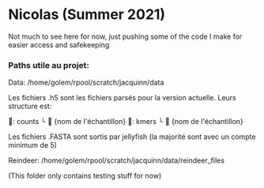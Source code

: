 # Nicolas  (Summer 2021)

Not much to see here for now, just pushing some of the code I make for easier access and safekeeping


### Paths utile au projet:

Data: /home/golem/rpool/scratch/jacquinn/data

Les fichiers .h5 sont les fichiers parsés pour la version actuelle. Leurs structure est:


📁: counts
 └ :1234: {nom de l'échantillon}
📁: kmers
└ :1234: {nom de l'échantillon}


Les fichiers .FASTA sont sortis par jellyfish (la majorité sont avec un compte minimum de 5)


Reindeer: /home/golem/rpool/scratch/jacquinn/data/reindeer_files

(This folder only contains testing stuff for now)

